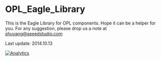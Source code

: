 OPL_Eagle_Library
=================

This is the Eagle Library for OPL components. Hope it can be a helper for you.  For any suggestion, please drop us a note at shuyang@seeedstudio.com


Last update: 2014.10.13

[![Analytics](https://ga-beacon.appspot.com/UA-46589105-3/OPL_Eagle_Library)](https://github.com/igrigorik/ga-beacon)
